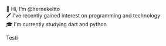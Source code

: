 👋 Hi, I’m @hernekeitto <br>
🖊 I've recently gained interest on programming and technology <br>
🎓 I'm currently studying dart and python



Testi